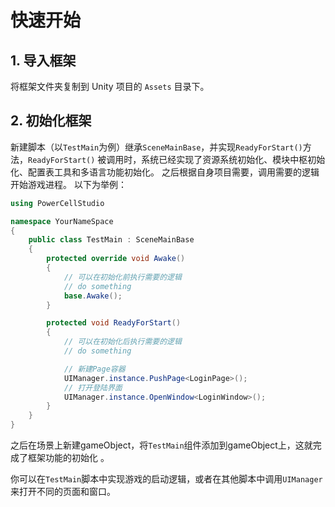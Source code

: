 # 快速开始

## 1. 导入框架

将框架文件夹复制到 Unity 项目的 `Assets` 目录下。

## 2. 初始化框架

新建脚本（以`TestMain`为例）继承`SceneMainBase`，并实现`ReadyForStart()`方法，`ReadyForStart()`
被调用时，系统已经实现了资源系统初始化、模块中枢初始化、配置表工具和多语言功能初始化。
之后根据自身项目需要，调用需要的逻辑开始游戏进程。
以下为举例：

```csharp
using PowerCellStudio

namespace YourNameSpace
{
    public class TestMain : SceneMainBase
    {
        protected override void Awake()
        {
            // 可以在初始化前执行需要的逻辑
            // do something
            base.Awake();
        }

        protected void ReadyForStart()
        {
            // 可以在初始化后执行需要的逻辑
            // do something

            // 新建Page容器
            UIManager.instance.PushPage<LoginPage>();
            // 打开登陆界面
            UIManager.instance.OpenWindow<LoginWindow>();
        }
    }
}
```

之后在场景上新建gameObject，将`TestMain`组件添加到gameObject上，这就完成了框架功能的初始化 。

你可以在`TestMain`脚本中实现游戏的启动逻辑，或者在其他脚本中调用`UIManager`来打开不同的页面和窗口。